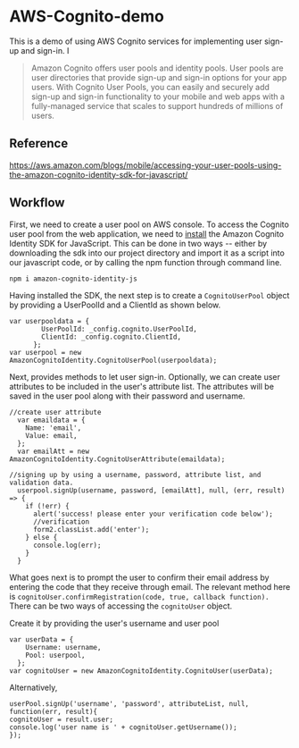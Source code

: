# AWS-Cognito-demo
This is a demo of using AWS Cognito services for implementing user sign-up and sign-in. I 

> Amazon Cognito offers user pools and identity pools. User pools are user directories that provide sign-up and sign-in options for your app users. 
With Cognito User Pools, you can easily and securely add sign-up and sign-in functionality to your mobile and web apps with a fully-managed service 
that scales to support hundreds of millions of users.

## Reference 
https://aws.amazon.com/blogs/mobile/accessing-your-user-pools-using-the-amazon-cognito-identity-sdk-for-javascript/


## Workflow
First, we need to create a user pool on AWS console. To access the Cognito user pool from the web application, we need to
[install](https://www.npmjs.com/package/amazon-cognito-identity-js) the Amazon Cognito Identity SDK for JavaScript. This can be done in two ways -- either by downloading the 
sdk into our project directory and import it as a script into our javascript code, or by calling the npm function through command line. 

    npm i amazon-cognito-identity-js

Having installed the SDK, the next step is to create a `CognitoUserPool` object by providing a UserPoolId and a ClientId as shown below. 

    var userpooldata = {
            UserPoolId: _config.cognito.UserPoolId,
            ClientId: _config.cognito.ClientId,
          }; 
    var userpool = new AmazonCognitoIdentity.CognitoUserPool(userpooldata);
   
 Next, provides methods to let user sign-in. Optionally, we can create user attributes to be included in the user's attribute list. The attributes will be saved in the user pool along with 
 their password and username. 
 
    //create user attribute
      var emaildata = {
        Name: 'email',
        Value: email,
      };
      var emailAtt = new AmazonCognitoIdentity.CognitoUserAttribute(emaildata);
  
    //signing up by using a username, password, attribute list, and validation data.
      userpool.signUp(username, password, [emailAtt], null, (err, result) => {
        if (!err) {
          alert('success! please enter your verification code below');
          //verification
          form2.classList.add('enter');
        } else {
          console.log(err);
        }
      }
   
 What goes next is to prompt the user to confirm their email address by entering the code that they receive through email. The relevant method here is `cognitoUser.confirmRegistration(code, true, callback function).
 `There can be two ways of accessing the `cognitoUser` object.  
 
 Create it by providing the user's username and user pool
 
    var userData = {
        Username: username,
        Pool: userpool,
      };
    var cognitoUser = new AmazonCognitoIdentity.CognitoUser(userData);
 
 Alternatively, 
 
    userPool.signUp('username', 'password', attributeList, null, function(err, result){
    cognitoUser = result.user;
    console.log('user name is ' + cognitoUser.getUsername());
    });
  


